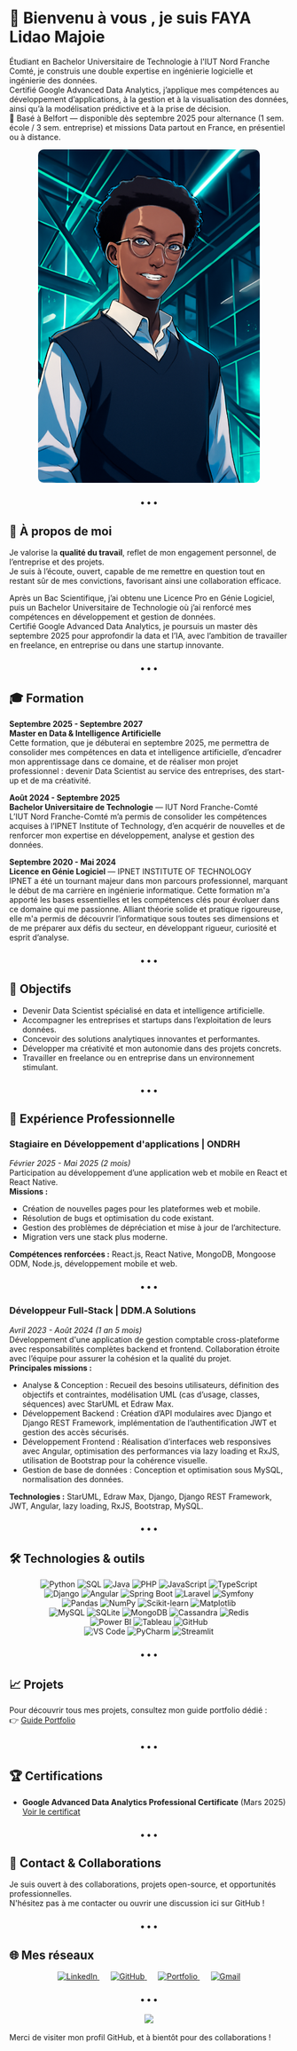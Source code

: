 # 👋 Bienvenu à vous , je suis **FAYA Lidao Majoie**

Étudiant en Bachelor Universitaire de Technologie à l'IUT Nord Franche Comté, je construis une double expertise en ingénierie logicielle et ingénierie des données.  
Certifié Google Advanced Data Analytics, j’applique mes compétences au développement d’applications, à la gestion et à la visualisation des données, ainsi qu’à la modélisation prédictive et à la prise de décision.  
📍 Basé à Belfort — disponible dès septembre 2025 pour alternance (1 sem. école / 3 sem. entreprise) et missions Data partout en France, en présentiel ou à distance.

<p align="center">
  <img src="https://github.com/majoiefaya/majoiefaya/raw/main/assets/github_profile.png" alt="Ma photo" width="400" style="border-radius: 10px;"/>
</p>

<h3 align="center">• • •</h3>

## 👤 À propos de moi

Je valorise la **qualité du travail**, reflet de mon engagement personnel, de l’entreprise et des projets.  
Je suis à l’écoute, ouvert, capable de me remettre en question tout en restant sûr de mes convictions, favorisant ainsi une collaboration efficace.  

Après un Bac Scientifique, j’ai obtenu une Licence Pro en Génie Logiciel, puis un Bachelor Universitaire de Technologie où j’ai renforcé mes compétences en développement et gestion de données.  
Certifié Google Advanced Data Analytics, je poursuis un master dès septembre 2025 pour approfondir la data et l’IA, avec l’ambition de travailler en freelance, en entreprise ou dans une startup innovante.

<h3 align="center">• • •</h3>

## 🎓 Formation

**Septembre 2025 - Septembre 2027**  
**Master en Data & Intelligence Artificielle**  
Cette formation, que je débuterai en septembre 2025, me permettra de consolider mes compétences en data et intelligence artificielle, d’encadrer mon apprentissage dans ce domaine, et de réaliser mon projet professionnel : devenir Data Scientist au service des entreprises, des start-up et de ma créativité.

**Août 2024 - Septembre 2025**  
**Bachelor Universitaire de Technologie** — IUT Nord Franche-Comté  
L’IUT Nord Franche-Comté m’a permis de consolider les compétences acquises à l’IPNET Institute of Technology, d’en acquérir de nouvelles et de renforcer mon expertise en développement, analyse et gestion des données.

**Septembre 2020 - Mai 2024**  
**Licence en Génie Logiciel** — IPNET INSTITUTE OF TECHNOLOGY  
IPNET a été un tournant majeur dans mon parcours professionnel, marquant le début de ma carrière en ingénierie informatique. Cette formation m'a apporté les bases essentielles et les compétences clés pour évoluer dans ce domaine qui me passionne. Alliant théorie solide et pratique rigoureuse, elle m'a permis de découvrir l’informatique sous toutes ses dimensions et de me préparer aux défis du secteur, en développant rigueur, curiosité et esprit d’analyse.

<h3 align="center">• • •</h3>

## 🎯 Objectifs

- Devenir Data Scientist spécialisé en data et intelligence artificielle.  
- Accompagner les entreprises et startups dans l’exploitation de leurs données.  
- Concevoir des solutions analytiques innovantes et performantes.  
- Développer ma créativité et mon autonomie dans des projets concrets.  
- Travailler en freelance ou en entreprise dans un environnement stimulant.

<h3 align="center">• • •</h3>

## 💼 Expérience Professionnelle

### Stagiaire en Développement d'applications | **ONDRH**  
*Février 2025 - Mai 2025 (2 mois)*  
Participation au développement d’une application web et mobile en React et React Native.  
**Missions :**  
- Création de nouvelles pages pour les plateformes web et mobile.  
- Résolution de bugs et optimisation du code existant.  
- Gestion des problèmes de dépréciation et mise à jour de l’architecture.  
- Migration vers une stack plus moderne.  

**Compétences renforcées :** React.js, React Native, MongoDB, Mongoose ODM, Node.js, développement mobile et web.

<h3 align="center">• • •</h3>

### Développeur Full-Stack | **DDM.A Solutions**  
*Avril 2023 - Août 2024 (1 an 5 mois)*  
Développement d'une application de gestion comptable cross-plateforme avec responsabilités complètes backend et frontend. Collaboration étroite avec l’équipe pour assurer la cohésion et la qualité du projet.  
**Principales missions :**  
- Analyse & Conception : Recueil des besoins utilisateurs, définition des objectifs et contraintes, modélisation UML (cas d’usage, classes, séquences) avec StarUML et Edraw Max.  
- Développement Backend : Création d’API modulaires avec Django et Django REST Framework, implémentation de l’authentification JWT et gestion des accès sécurisés.  
- Développement Frontend : Réalisation d’interfaces web responsives avec Angular, optimisation des performances via lazy loading et RxJS, utilisation de Bootstrap pour la cohérence visuelle.  
- Gestion de base de données : Conception et optimisation sous MySQL, normalisation des données.

**Technologies :** StarUML, Edraw Max, Django, Django REST Framework, JWT, Angular, lazy loading, RxJS, Bootstrap, MySQL.

<h3 align="center">• • •</h3>

## 🛠️ Technologies & outils

<p align="center">
  <img src="https://img.shields.io/badge/Python-007ACC?style=for-the-badge&logo=python&logoColor=white" alt="Python"/>
  <img src="https://img.shields.io/badge/SQL-007ACC?style=for-the-badge&logo=postgresql&logoColor=white" alt="SQL"/>
  <img src="https://img.shields.io/badge/Java-007ACC?style=for-the-badge&logo=openjdk&logoColor=white" alt="Java"/>
  <img src="https://img.shields.io/badge/PHP-007ACC?style=for-the-badge&logo=php&logoColor=white" alt="PHP"/>
  <img src="https://img.shields.io/badge/JavaScript-007ACC?style=for-the-badge&logo=javascript&logoColor=white" alt="JavaScript"/>
  <img src="https://img.shields.io/badge/TypeScript-007ACC?style=for-the-badge&logo=typescript&logoColor=white" alt="TypeScript"/>
  <br/>
  <img src="https://img.shields.io/badge/Django-007ACC?style=for-the-badge&logo=django&logoColor=white" alt="Django"/>
  <img src="https://img.shields.io/badge/Angular-007ACC?style=for-the-badge&logo=angular&logoColor=white" alt="Angular"/>
  <img src="https://img.shields.io/badge/SpringBoot-007ACC?style=for-the-badge&logo=springboot&logoColor=white" alt="Spring Boot"/>
  <img src="https://img.shields.io/badge/Laravel-007ACC?style=for-the-badge&logo=laravel&logoColor=white" alt="Laravel"/>
  <img src="https://img.shields.io/badge/Symfony-007ACC?style=for-the-badge&logo=symfony&logoColor=white" alt="Symfony"/>
  <br/>
  <img src="https://img.shields.io/badge/Pandas-007ACC?style=for-the-badge&logo=pandas&logoColor=white" alt="Pandas"/>
  <img src="https://img.shields.io/badge/NumPy-007ACC?style=for-the-badge&logo=numpy&logoColor=white" alt="NumPy"/>
  <img src="https://img.shields.io/badge/Scikit-learn-007ACC?style=for-the-badge&logo=scikitlearn&logoColor=white" alt="Scikit-learn"/>
  <img src="https://img.shields.io/badge/Matplotlib-007ACC?style=for-the-badge&logo=plotly&logoColor=white" alt="Matplotlib"/>
  <br/>
  <img src="https://img.shields.io/badge/MySQL-007ACC?style=for-the-badge&logo=mysql&logoColor=white" alt="MySQL"/>
  <img src="https://img.shields.io/badge/SQLite-007ACC?style=for-the-badge&logo=sqlite&logoColor=white" alt="SQLite"/>
  <img src="https://img.shields.io/badge/MongoDB-007ACC?style=for-the-badge&logo=mongodb&logoColor=white" alt="MongoDB"/>
  <img src="https://img.shields.io/badge/Cassandra-007ACC?style=for-the-badge&logo=apachecassandra&logoColor=white" alt="Cassandra"/>
  <img src="https://img.shields.io/badge/Redis-007ACC?style=for-the-badge&logo=redis&logoColor=white" alt="Redis"/>
  <br/>
  <img src="https://img.shields.io/badge/Power_BI-007ACC?style=for-the-badge&logo=powerbi&logoColor=white" alt="Power BI"/>
  <img src="https://img.shields.io/badge/Tableau-007ACC?style=for-the-badge&logo=tableau&logoColor=white" alt="Tableau"/>
  <img src="https://img.shields.io/badge/GitHub-007ACC?style=for-the-badge&logo=github&logoColor=white" alt="GitHub"/>
  <br/>
  <img src="https://img.shields.io/badge/VS_Code-007ACC?style=for-the-badge&logo=visualstudiocode&logoColor=white" alt="VS Code"/>
  <img src="https://img.shields.io/badge/PyCharm-007ACC?style=for-the-badge&logo=pycharm&logoColor=white" alt="PyCharm"/>
  <img src="https://img.shields.io/badge/Streamlit-007ACC?style=for-the-badge&logo=streamlit&logoColor=white" alt="Streamlit"/>
</p>

<h3 align="center">• • •</h3>

## 📈 Projets

Pour découvrir tous mes projets, consultez mon guide portfolio dédié :  
👉 [Guide Portfolio](https://github.com/majoiefaya/Portofolio-Guide)

<h3 align="center">• • •</h3>

## 🏆 Certifications

- **Google Advanced Data Analytics Professional Certificate** (Mars 2025)  
  [Voir le certificat](https://www.credly.com/badges/26cfa855-c189-4809-aa98-8c137b093e4e/public_url)

<h3 align="center">• • •</h3>

## 🤝 Contact & Collaborations

Je suis ouvert à des collaborations, projets open-source, et opportunités professionnelles.  
N'hésitez pas à me contacter ou ouvrir une discussion ici sur GitHub !

<h3 align="center">• • •</h3>

## 🌐 Mes réseaux

<p align="center">
  <a href="https://www.linkedin.com/in/lidao-majoie-faya-064ba622a/" target="_blank" rel="noopener noreferrer" style="margin: 0 10px;">
    <img src="https://cdn.jsdelivr.net/npm/simple-icons@v9/icons/linkedin.svg" alt="LinkedIn" width="30" height="30" />
  </a>
  <a href="https://github.com/majoiefaya" target="_blank" rel="noopener noreferrer" style="margin: 0 10px;">
    <img src="https://cdn.jsdelivr.net/npm/simple-icons@v9/icons/github.svg" alt="GitHub" width="30" height="30" />
  </a>
  <a href="https://majoiefaya.github.io/Portfolio-Lidao-Majoie-Faya/" target="_blank" rel="noopener noreferrer" style="margin: 0 10px;">
    <img src="https://cdn.jsdelivr.net/npm/simple-icons@v9/icons/vercel.svg" alt="Portfolio" width="30" height="30" />
  </a>
  <a href="mailto:majoiefaya@gmail.com" target="_blank" rel="noopener noreferrer" style="margin: 0 10px;">
    <img src="https://cdn.jsdelivr.net/npm/simple-icons@v9/icons/gmail.svg" alt="Gmail" width="30" height="30" />
  </a>
</p>

<h3 align="center">• • •</h3>
<div align="center">
  <img src="https://visitor-badge.laobi.icu/badge?page_id=majoiefaya.majoiefaya"  />
</div>

Merci de visiter mon profil GitHub, et à bientôt pour des collaborations !
